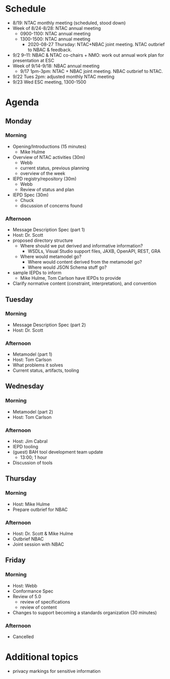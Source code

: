 # Schedule

- 8/19: NTAC monthly meeting (scheduled, stood down)
- Week of 8/24-8/28: NTAC annual meeting
    - 0900-1100: NTAC annual meeting
    - 1300-1500: NTAC annual meeting
      - 2020-08-27 Thursday: NTAC+NBAC joint meeting. NTAC outbrief to NBAC & feedback.
- 9/2 9–11: NBAC & NTAC co-chairs + NMO: work out annual work plan for presentation at ESC
- Week of 9/14-9/18: NBAC annual meeting
  - 9/17 1pm-3pm: NTAC + NBAC joint meeting. NBAC outbrief to NTAC.
- 9/22 Tues 2pm: adjusted monthly NTAC meeting
- 9/23 Wed ESC meeting, 1300-1500

# Agenda
## Monday
### Morning
- Opening/Introductions (15 minutes)
   - Mike Hulme
- Overview of NTAC activities (30m)
   - Webb
   - current status, previous planning
   - overview of the week
- IEPD registry/repository (30m)
   - Webb
   - Review of status and plan
- IEPD Spec (30m)
   - Chuck
   - discussion of concerns found
### Afternoon
- Message Description Spec (part 1)
- Host: Dr. Scott
- proposed directory structure
   - Where should we put derived and informative information?
      - WSDLs, Visual Studio support files, JAXB, OpenAPI, REST, GRA
   - Where would metamodel go?
      - Where would content derived from the metamodel go?
      - Where would JSON Schema stuff go?
- sample IEPDs to inform
   - Mike Hulme, Tom Carlson have IEPDs to provide
- Clarify normative content (constraint, interpretation), and convention
## Tuesday
### Morning
- Message Description Spec (part 2)
- Host: Dr. Scott
### Afternoon
- Metamodel (part 1)
- Host: Tom Carlson
- What problems it solves
- Current status, artifacts, tooling
## Wednesday
### Morning
- Metamodel (part 2)
- Host: Tom Carlson
### Afternoon
- Host: Jim Cabral
- IEPD tooling
- (guest) BAH tool development team update
   - 13:00; 1 hour
- Discussion of tools
## Thursday
### Morning
- Host: Mike Hulme
- Prepare outbrief for NBAC
### Afternoon
- Host: Dr. Scott & Mike Hulme
- Outbrief NBAC
- Joint session with NBAC
## Friday
### Morning
- Host: Webb
- Conformance Spec 
- Review of 5.0 
   - review of specifications
   - review of content
- Changes to support becoming a standards organization (30 minutes)
### Afternoon
- Cancelled

# Additional topics
- privacy markings for sensitive information
 
